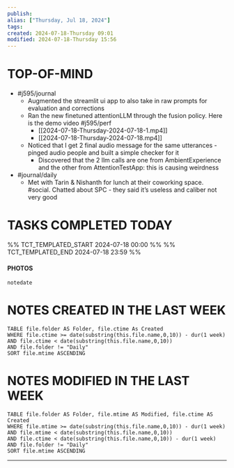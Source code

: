 ```yaml
---
publish: 
alias: ["Thursday, Jul 18, 2024"]
tags: 
created: 2024-07-18-Thursday 09:01
modified: 2024-07-18-Thursday 15:56
---
```


# TOP-OF-MIND
- #j595/journal
	- Augmented the streamlit ui app to also take in raw prompts for evaluation and corrections
	- Ran the new finetuned attentionLLM through the fusion policy. Here is the demo video #j595/perf
		- [[2024-07-18-Thursday-2024-07-18-1.mp4]]
		- [[2024-07-18-Thursday-2024-07-18.mp4]]
	- Noticed that I get 2 final audio message for the same utterances - pinged audio people and built a simple checker for it
		- Discovered that the 2 llm calls are one from AmbientExperience and the other from AttentionTestApp: this is causing weirdness
- #journal/daily 
	- Met with Tarin & Nishanth for lunch at their coworking space. #social. Chatted about SPC - they said it’s useless and caliber not very good

# TASKS COMPLETED TODAY

%% TCT_TEMPLATED_START 2024-07-18 00:00 %%
%% TCT_TEMPLATED_END 2024-07-18 23:59 %%

#### PHOTOS
```photos
notedate
```

# NOTES CREATED IN THE LAST WEEK
``` dataview
TABLE file.folder AS Folder, file.ctime As Created
WHERE file.ctime >= date(substring(this.file.name,0,10)) - dur(1 week) 
AND file.ctime < date(substring(this.file.name,0,10)) 
AND file.folder != "Daily"
SORT file.mtime ASCENDING
```

# NOTES MODIFIED IN THE LAST WEEK
``` dataview
TABLE file.folder AS Folder, file.mtime AS Modified, file.ctime AS Created
WHERE file.mtime >= date(substring(this.file.name,0,10)) - dur(1 week)
AND file.mtime < date(substring(this.file.name,0,10))
AND file.ctime < date(substring(this.file.name,0,10)) - dur(1 week)
AND file.folder != "Daily"
SORT file.mtime ASCENDING
```
---
